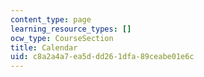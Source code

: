 ```yaml
---
content_type: page
learning_resource_types: []
ocw_type: CourseSection
title: Calendar
uid: c8a2a4a7-ea5d-dd26-1dfa-89ceabe01e6c
---
```

